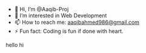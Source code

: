 - 👋 Hi, I’m @Aaqib-Proj
- 👀 I’m interested in Web Development
- 📫 How to reach me: aaqibahmed986@gmail.com
- ⚡ Fun fact: Coding is fun if done with heart.

hello hi
